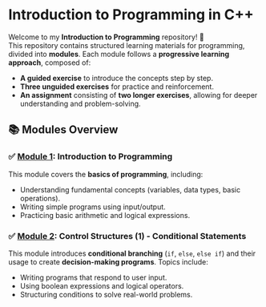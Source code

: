 # Introduction to Programming in C++

Welcome to my **Introduction to Programming** repository! 🚀  
This repository contains structured learning materials for programming, divided into **modules**. Each module follows a **progressive learning approach**, composed of:

- **A guided exercise** to introduce the concepts step by step.
- **Three unguided exercises** for practice and reinforcement.
- **An assignment** consisting of **two longer exercises**, allowing for deeper understanding and problem-solving.

## 📚 Modules Overview

### ✅ [Module 1](Module1): Introduction to Programming  
This module covers the **basics of programming**, including:  
- Understanding fundamental concepts (variables, data types, basic operations).  
- Writing simple programs using input/output.  
- Practicing basic arithmetic and logical expressions.  

### ✅ [Module 2](Module2): Control Structures (1) - Conditional Statements  
This module introduces **conditional branching** (`if`, `else`, `else if`) and their usage to create **decision-making programs**. Topics include:  
- Writing programs that respond to user input.  
- Using boolean expressions and logical operators.  
- Structuring conditions to solve real-world problems.  
